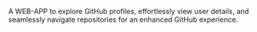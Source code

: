 A WEB-APP to explore GitHub profiles, effortlessly view user details, and seamlessly navigate repositories for an enhanced GitHub experience.